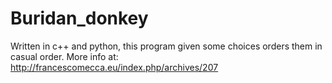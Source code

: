 # Buridan_donkey
Written in c++ and python, this program given some choices orders them in casual order.
More info at: http://francescomecca.eu/index.php/archives/207
